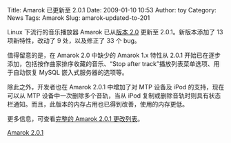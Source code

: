 Title: Amarok 已更新至 2.0.1
Date: 2009-01-10 10:53
Author: toy
Category: News
Tags: Amarok
Slug: amarok-updated-to-201

Linux 下流行的音乐播放器 Amarok 已从[版本
2.0](http://linuxtoy.org/archives/amarok-20.html) 更新至
2.0.1。新版本添加了 13 项新特性，改动了 9 处，以及修正了 33 个 bug。

值得留意的是，在 Amarok 2.0 中缺少的 Amarok 1.x 特性从 2.0.1
开始已在逐步添加，包括按作曲家排序收藏的音乐、“Stop after
track”播放列表菜单选项、用于自动恢复 MySQL 嵌入式服务器的选项等。

除此之外，开发者也在 Amarok 2.0.1 中增加了对 MTP 设备及 iPod
的支持，现在可以从 MTP 设备中一次删除多个音轨，当从 iPod
复制或删除音轨时则具有状态栏通知。而且，此版本的内存占用也已得到改善，使用的内存更低。

更多信息，可查看[完整的 Amarok 2.0.1
更改列表](http://news.softpedia.com/news/Amarok-2-0-1-Adds-13-Features-9-Changes-and-33-Bugfixes-101335.shtml)。

[Amarok
2.0.1](ftp://ftp.rz.uni-wuerzburg.de/pub/unix/kde/stable/amarok/2.0.1/src/)

